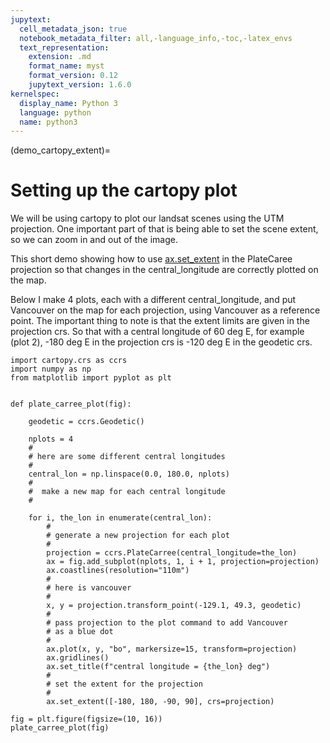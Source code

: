 ```yaml
---
jupytext:
  cell_metadata_json: true
  notebook_metadata_filter: all,-language_info,-toc,-latex_envs
  text_representation:
    extension: .md
    format_name: myst
    format_version: 0.12
    jupytext_version: 1.6.0
kernelspec:
  display_name: Python 3
  language: python
  name: python3
---
```


(demo_cartopy_extent)=
# Setting up the cartopy plot

We will be using cartopy to plot our landsat scenes using the UTM projection.  One important part of that
is being able to set the scene extent, so we can zoom in and out of the image.

This short demo showing how to use [ax.set_extent](https://scitools.org.uk/cartopy/docs/v0.15/matplotlib/geoaxes.html#cartopy.mpl.geoaxes.GeoAxes.set_extent)
in the PlateCaree projection
so that changes in the central_longitude are correctly plotted on the map.

Below I make 4 plots, each with a different central_longitude, and put
Vancouver on the map for each projection, using Vancouver as a reference point.  The important thing to note
is that the extent limits are given in the projection crs.  So that with a central longitude  of 60 deg E,
for example (plot 2), -180 deg E in the projection crs is -120 deg E in the geodetic crs.

```{code-cell}
import cartopy.crs as ccrs
import numpy as np
from matplotlib import pyplot as plt


def plate_carree_plot(fig):

    geodetic = ccrs.Geodetic()

    nplots = 4
    #
    # here are some different central longitudes
    #
    central_lon = np.linspace(0.0, 180.0, nplots)
    #
    #  make a new map for each central longitude
    #

    for i, the_lon in enumerate(central_lon):
        #
        # generate a new projection for each plot
        #
        projection = ccrs.PlateCarree(central_longitude=the_lon)
        ax = fig.add_subplot(nplots, 1, i + 1, projection=projection)
        ax.coastlines(resolution="110m")
        #
        # here is vancouver
        #
        x, y = projection.transform_point(-129.1, 49.3, geodetic)
        #
        # pass projection to the plot command to add Vancouver
        # as a blue dot
        #
        ax.plot(x, y, "bo", markersize=15, transform=projection)
        ax.gridlines()
        ax.set_title(f"central longitude = {the_lon} deg")
        #
        # set the extent for the projection
        #
        ax.set_extent([-180, 180, -90, 90], crs=projection)
```

```{code-cell}
fig = plt.figure(figsize=(10, 16))
plate_carree_plot(fig)
```

```{code-cell}

```
